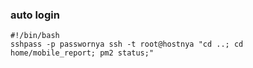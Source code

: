 ### auto login

```
#!/bin/bash
sshpass -p passwornya ssh -t root@hostnya "cd ..; cd home/mobile_report; pm2 status;"
```
